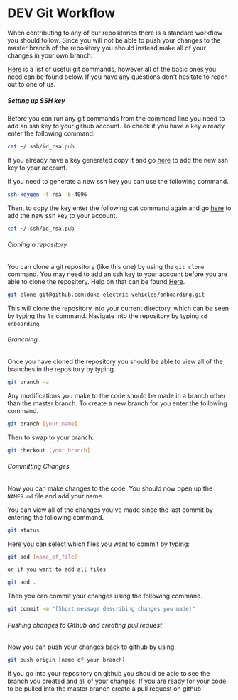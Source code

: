 # DEV Git Workflow

When contributing to any of our repositories there is a standard workflow you should follow. Since you will not be able to push your changes to the master branch of the repository you should instead make all of your changes in your own branch.

[Here](https://github.com/joshnh/Git-Commands) is a list of useful git commands, however all of the basic ones you need can be found below. If you have any questions don't hesitate to reach out to one of us. 

##### Setting up SSH key
Before you can run any git commands from the command line you need to add an ssh key to your github account. To check if you have a key already enter the following command:
```bash
cat ~/.ssh/id_rsa.pub
```

If you already have a key generated copy it and go [here](https://github.com/settings/keys) to add the new ssh key to your account.

If you need to generate a new ssh key you can use the following command.

```bash
ssh-keygen -t rsa -b 4096
```

Then, to copy the key enter the following cat command again and go [here](https://github.com/settings/keys) to add the new ssh key to your account.

```bash
cat ~/.ssh/id_rsa.pub
```

###### Cloning a repository

You can clone a git repository (like this one) by using the ```git clone``` command. You may need to add an ssh key to your account before you are able to clone the repository. Help on that can be found [Here](https://help.github.com/en/articles/adding-a-new-ssh-key-to-your-github-account).

```bash
git clone git@github.com:duke-electric-vehicles/onboarding.git
```

This will clone the repository into your current directory, which can be seen by typing the ```ls``` command. Navigate into the repository by typing ```cd onboarding```.

###### Branching

Once you have cloned the repository you should be able to view all of the branches in the repository by typing.

```bash
git branch -a
```

Any modifications you make to the code should be made in a branch other than the master branch. To create a new branch for you enter the following command.

```bash
git branch [your_name]
```

Then to swap to your branch:

```bash
git checkout [your_branch]
```

###### Committing Changes

Now you can make changes to the code. You should now open up the ```NAMES.md``` file and add your name.

You can view all of the changes you've made since the last commit by entering the following command.

```bash
git status
```

Here you can select which files you want to commit by typing:
```bash
git add [name_of_file]

or if you want to add all files

git add .
```

Then you can commit your changes using the following command.
```bash
git commit -m "[Short message describing changes you made]"
```

###### Pushing changes to Github and creating pull request

Now you can push your changes back to github by using:

```bash
git push origin [name of your branch]
```

If you go into your repository on github you should be able to see the branch you created and all of your changes. If you are ready for your code to be pulled into the master branch create a pull request on github.

